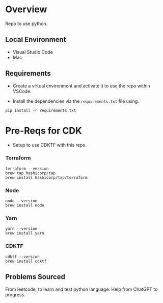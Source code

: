 # Overview

Repo to use python.

## Local Environment

- Visual Studio Code
- Mac

##  Requirements

- Create a virtual environment and activate it to use the repo within VSCode.

- Install the dependencies via the `requirements.txt` file using.

```commandline
pip install -r requirements.txt
```

# Pre-Reqs for CDK

- Setup to use CDKTF with this repo.

### Terraform
```commandline
terraform --version
brew tap hashicorp/tap
brew install hashicorp/tap/terraform
```

### Node
```commandline
node --version
brew install node
```

### Yarn
```commandline
yarn --version
brew install yarn
```

### CDKTF
```commandline
cdktf --version
brew install cdktf
```

## Problems Sourced

From leetcode, to learn and test python language. Help from ChatGPT to progress.